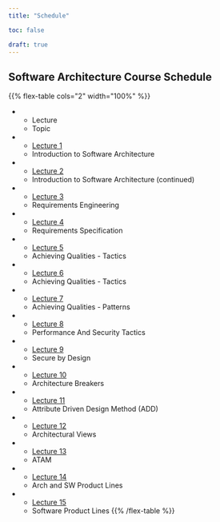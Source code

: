 ```yaml
---
title: "Schedule"

toc: false

draft: true
---
```


## Software Architecture Course Schedule

{{% flex-table cols="2" width="100%" %}}
- * Lecture
  * Topic
- * [Lecture 1](slides/lecture-1-introduction-to-software-architecture.pptx)
  * Introduction to Software Architecture
- * [Lecture 2](slides/lecture-2-introductions-to-software-architecture-continued.pptx)
  * Introduction to Software Architecture (continued)
- * [Lecture 3](slides/lecture-3-requirements-engineering.pptx)
  * Requirements Engineering
- * [Lecture 4](slides/lecture-4-requirements-specification.pptx)
  * Requirements Specification
- * [Lecture 5](slides/lecture-5-achieving-qualities-tactics.pptx)
  * Achieving Qualities - Tactics
- * [Lecture 6](slides/lecture-6-achieving-qualities-tactics.pptx)
  * Achieving Qualities - Tactics
- * [Lecture 7](slides/lecture-7-achieving-qualities-patterns.pptx)
  * Achieving Qualities - Patterns
- * [Lecture 8](slides/lecture-8-performance-and-security-tactics.pptx)
  * Performance And Security Tactics
- * [Lecture 9](slides/lecture-9-secure-by-design.pptx)
  * Secure by Design
- * [Lecture 10](slides/lecture-10-architecture-breakers.pptx)
  * Architecture Breakers
- * [Lecture 11](slides/lecture-11-attribute-driven-design-method-ADD.pptx)
  * Attribute Driven Design Method (ADD)
- * [Lecture 12](slides/lecture-12-architectural-views.pptx)
  * Architectural Views
- * [Lecture 13](slides/lecture-13-ATAM.pptx)
  * ATAM
- * [Lecture 14](slides/lecture-14-arch-and-SW-product-lines.pptx)
  * Arch and SW Product Lines
- * [Lecture 15](slides/lecture-15-software-product-lines.pptx)
  * Software Product Lines
{{% /flex-table %}}